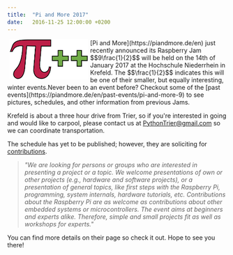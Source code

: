 ```yaml
---
title:  "Pi and More 2017"
date:   2016-11-25 12:00:00 +0200
---
```


<img src="/images/piandmore-big.png" alt="Code Challenge" align="left" hspace="5" style="width:180px;">
[Pi and More](https://piandmore.de/en) just recently announced its Raspberry Jam  $$9\frac{1}{2}$$ will be held on the 14th of January 2017 at the Hochschule Niederrhein in Krefeld. The $$\frac{1}{2}$$ indicates this will be one of their smaller, but equally interesting, winter events.Never been to an event before? Checkout some of the [past events](https://piandmore.de/en/past-events/pi-and-more-9) to see pictures, schedules, and other information from previous Jams.  

Krefeld is about a three hour drive from Trier, so if you're interested in going and would like to carpool, please contact us at PythonTrier@gmail.com so we can coordinate transportation.

The schedule has yet to be published; however, they are soliciting for [contributions](https://frosch.piandmore.de/en/pam9-5/call/).
>*"We are looking for persons or groups who are interested in presenting a project or a topic. We welcome presentations of own or other projects (e.g., hardware and software projects), or a presentation of general topics, like first steps with the Raspberry Pi, programming, system internals, hardware tutorials, etc. Contributions about the Raspberry Pi are as welcome as contributions about other embedded systems or microcontrollers. The event aims at beginners and experts alike. Therefore, simple and small projects fit as well as workshops for experts."*

You can find more details on their page so check it out. Hope to see you there!
